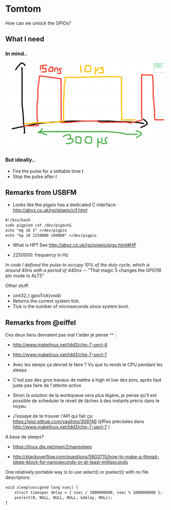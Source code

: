 # Tomtom 

How can we unlock the GPIOs?

## What I need

### In mind..

![](/tomtom/images/pulses.png)

### But ideally..

* Fire the pulse for a settable time _t_
* Stop the pulse after _t_

## Remarks from USBFM

* Looks like the pigpio has a dedicated C interface: http://abyz.co.uk/rpi/pigpio/cif.html

```
#!/bin/bash 
sudo pigpiod cat /dev/pigout& 
echo "mg 18 5" >/dev/pigpio 
echo "hp 18 2250000 100000" >/dev/pigpio
```

* What is HP? See http://abyz.co.uk/rpi/pigpio/pigs.html#HP

* 2250000: frequency in Hz

_In code I defined the pulse to occupy 10% of the duty cycle, which is around 40ns with a period of 440ns_ -- "That magic 5 changes the GPIO18 pin mode to ALT5"

Other stuff:

* uint32_t gpioTick(void)
* Returns the current system tick.
* Tick is the number of microseconds since system boot. 

## Remarks from @eiffel

Ces deux liens devraient pas mal t'aider je pense ^^ :
* http://www.makelinux.net/ldd3/chp-7-sect-6
* http://www.makelinux.net/ldd3/chp-7-sect-7


* Avec les sleeps ça devrait le faire ? Vu que tu rends le CPU pendant les sleeps
* C'est pas des gros travaux de mettre à high et low des pins, après faut juste pas faire de l'attente active
* Sinon la solution de la workqueue sera plus légère, je pense qu'il est possible de scheduler le réveil de tâches à des instants précis dans le noyau.
* J'essaye de te trouver l'API qui fait ça: https://gist.github.com/yagihiro/309746 (jiffies précisées dans http://www.makelinux.net/ldd3/chp-7-sect-7 )

A base de sleeps?
* https://linux.die.net/man/2/nanosleep

* http://stackoverflow.com/questions/5803715/how-to-make-a-thread-sleep-block-for-nanoseconds-or-at-least-milliseconds



One relatively portable way is to use select() or pselect() with no file descriptors:

```
void sleep(unsigned long nsec) {
    struct timespec delay = { nsec / 1000000000, nsec % 1000000000 };
    pselect(0, NULL, NULL, NULL, &delay, NULL);
}
```
